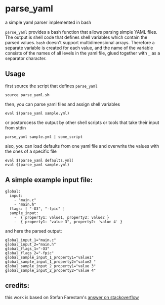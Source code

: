 # parse_yaml
a simple yaml parser implemented in bash

`parse_yaml` provides a bash function that allows parsing simple YAML files. 
The output is shell code that defines shell variables which contain the parsed values.
`bash` doesn't support multidimensional arrays. Therefore a separate variable is created for each value, and the name of the variable consists of the names of all levels in the yaml file, glued together with `_` as a separator character.

## Usage
first source the script that defines `parse_yaml`
```
source parse_yaml.sh
```
then, you can parse yaml files and assign shell variables
```
eval $(parse_yaml sample.yml)
```
or postprocess the output by other shell scripts or tools that take their input from stdin
```
parse_yaml sample.yml | some_script
```
also, you can load defaults from one yaml file and overwrite the values with the ones of a specific file
```
eval $(parse_yaml defaults.yml)
eval $(parse_yaml sample.yml)
```


## A simple example input file:
```
global:
  input:
    - "main.c"
    - "main.h"
  flags: [ "-O3", "-fpic" ]
  sample_input:
    -  { property1: value1, property2: value2 }
    -  { property1: "value 3", property2: 'value 4' }
```
and here the parsed output:
```
global_input_1="main.c"
global_input_2="main.h"
global_flags_1="-O3"
global_flags_2="-fpic"
global_sample_input_1_property1="value1"
global_sample_input_1_property2="value2 "
global_sample_input_2_property1="value 3"
global_sample_input_2_property2="value 4"
```
## credits: 
this work is based on Stefan Farestam's [answer on stackoverflow](https://stackoverflow.com/questions/5014632/how-can-i-parse-a-yaml-file-from-a-linux-shell-script)

